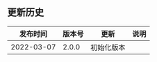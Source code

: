 更新历史
---------------------------------------------------------------------



| 发布时间   | 版本号 | 更新       | 说明 |
| ---------- | ------ | ---------- | ---- |
| 2022-03-07 | 2.0.0  | 初始化版本 |      |

